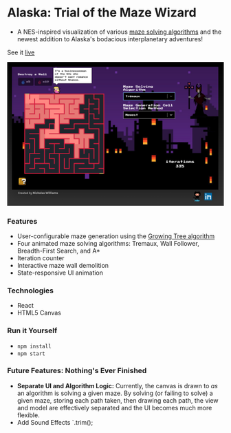 # Alaska: Trial of the Maze Wizard
+ A NES-inspired visualization of various [maze solving algorithms](https://en.wikipedia.org/wiki/Maze_solving_algorithm) and the newest addition to Alaska's bodacious interplanetary adventures!

See it [live](https://nwilliams770.github.io/labryinth-solver/)

![Preview image](./src/images/preview.png)

### Features
+ User-configurable maze generation using the [Growing Tree algorithm](http://weblog.jamisbuck.org/2011/1/27/maze-generation-growing-tree-algorithm)
+ Four animated maze solving algorithms: Tremaux, Wall Follower, Breadth-First Search, and A*
+ Iteration counter
+ Interactive maze wall demolition
+ State-responsive UI animation

### Technologies
+ React
+ HTML5 Canvas

### Run it Yourself
+ `npm install`
+ `npm start`

### Future Features: Nothing's Ever Finished
+ **Separate UI and Algorithm Logic:** Currently, the canvas is drawn to *as* an algorithm is solving a given maze. By solving (or failing to solve) a given maze, storing each path taken, then drawing each path, the view and model are effectively separated and the UI becomes much more flexible.
+ Add Sound Effects
`.trim();
